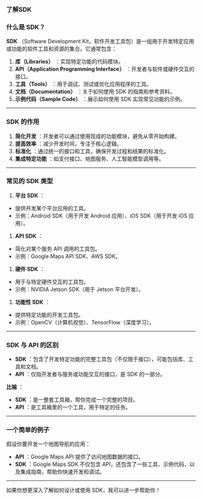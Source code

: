 ### 了解SDK

### 什么是 SDK？

 **SDK** （Software Development Kit，软件开发工具包）是一组用于开发特定应用或功能的软件工具和资源的集合。它通常包含：

1. **库（Libraries）** ：实现特定功能的代码模块。
2. **API（Application Programming Interface）** ：开发者与软件或硬件交互的接口。
3. **工具（Tools）** ：用于调试、测试或优化应用程序的工具。
4. **文档（Documentation）** ：关于如何使用 SDK 的指南和参考资料。
5. **示例代码（Sample Code）** ：展示如何使用 SDK 实现常见功能的示例。

---

### SDK 的作用

1. **简化开发** ：开发者可以通过使用现成的功能模块，避免从零开始构建。
2. **提高效率** ：减少开发时间，专注于核心逻辑。
3. **标准化** ：通过统一的接口和工具，确保开发过程和结果的标准化。
4. **集成特定功能** ：如支付接口、地图服务、人工智能模型调用等。

---

### 常见的 SDK 类型

1. **平台 SDK** ：

* 提供开发某个平台应用的工具。
* 示例：Android SDK（用于开发 Android 应用）、iOS SDK（用于开发 iOS 应用）。

1. **API SDK** ：

* 简化对某个服务 API 调用的工具包。
* 示例：Google Maps API SDK、AWS SDK。

1. **硬件 SDK** ：

* 用于与特定硬件交互的工具包。
* 示例：NVIDIA Jetson SDK（用于 Jetson 平台开发）。

1. **功能性 SDK** ：

* 提供特定功能的开发工具包。
* 示例：OpenCV（计算机视觉）、TensorFlow（深度学习）。

---

### SDK 与 API 的区别

* **SDK** ：包含了开发特定功能的完整工具包（不仅限于接口），可能包括库、工具和文档。
* **API** ：仅指开发者与服务或功能交互的接口，是 SDK 的一部分。

 **比喻** ：

* **SDK** ：是一整套工具箱，帮你完成一个完整的项目。
* **API** ：是工具箱里的一个工具，用于特定的任务。

---

### 一个简单的例子

假设你要开发一个地图导航的应用：

* **API** ：Google Maps API 提供了访问地图数据的接口。
* **SDK** ：Google Maps SDK 不仅包含 API，还包含了一些工具、示例代码，以及集成指南，帮助你快速开发和调试。

---

如果你想更深入了解如何设计或使用 SDK，我可以进一步帮助你！
